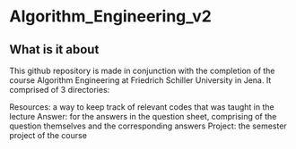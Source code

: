 # Algorithm_Engineering_v2

## What is it about
This github repository is made in conjunction with the completion of the course Algorithm Engineering at Friedrich Schiller University in Jena. It comprised of 3 directories:

Resources: a way to keep track of relevant codes that was taught in the lecture
Answer: for the answers in the question sheet, comprising of the question themselves and the corresponding answers
Project: the semester project of the course
